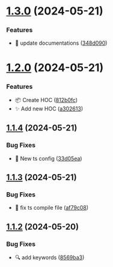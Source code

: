 # [1.3.0](http://serheyjankowsky/next-middleware/compare/v1.2.0...v1.3.0) (2024-05-21)


### Features

* :memo: update documentations ([348d090](http://serheyjankowsky/next-middleware/commits/348d0908353e5cd5abcbb9cd8e4afa54bf6e3e3b))



# [1.2.0](http://serheyjankowsky/next-middleware/compare/v1.1.4...v1.2.0) (2024-05-21)


### Features

* :package: Create HOC ([812b0fc](http://serheyjankowsky/next-middleware/commits/812b0fc58cf644e2208069c63e0ecade1dde9fda))
* :sparkles: Add new HOC ([a302613](http://serheyjankowsky/next-middleware/commits/a30261358f5f07fb2da0ad167cfd59fd4069a9bf))



## [1.1.4](http://serheyjankowsky/next-middleware/compare/v1.1.3...v1.1.4) (2024-05-21)


### Bug Fixes

* :rotating_light: New ts config ([33d05ea](http://serheyjankowsky/next-middleware/commits/33d05eaa9d7d5d01b8e91798279cefcf7d385a67))



## [1.1.3](http://serheyjankowsky/next-middleware/compare/v1.1.2...v1.1.3) (2024-05-21)


### Bug Fixes

* :rotating_light: fix ts compile file ([af79c08](http://serheyjankowsky/next-middleware/commits/af79c08b7c2cca4c2b6650c3a912f1ab392e9a9e))



## [1.1.2](http://serheyjankowsky/next-middleware/compare/v1.1.0...v1.1.2) (2024-05-20)


### Bug Fixes

* :mag: add keywords ([8569ba3](http://serheyjankowsky/next-middleware/commits/8569ba38f24873489d2f9cc22c5dd0bebed1cc0d))



